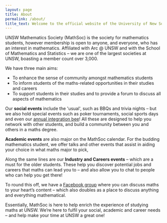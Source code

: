 ```yaml
---
layout: page
title: About
permalink: /about/
title_text: Welcome to the official website of the University of New South Wales' (UNSW) Mathematics Society!
---
```


UNSW Mathematics Society (MathSoc) is the society for mathematics students, however membership is open to anyone, and everyone, who has an interest in mathematics. Affiliated with Arc @ UNSW and with the School of Mathematics and Statistics – we are one of the largest societies at UNSW, boasting a member count over 3,000.

We have three main aims:

- To enhance the sense of community amongst mathematics students
- To inform students of the maths-related opportunities in their studies and careers
- To support students in their studies and to provide a forum to discuss all aspects of mathematics

Our **social events** include the \'usual\', such as BBQs and trivia nights – but we also hold special events such as poker tournaments, social sports days and even our [annual integration bee](/events/integration-bee-champions)! All these are designed to help you network with other students, and build a community between you and others in a maths degree.

**Academic events** are also major on the MathSoc calendar. For the budding mathematics student, we offer talks and other events that assist in aiding your choice in what maths major to pick,

Along the same lines are our **Industry and Careers events** – which are a must for the older students. These help you discover potential jobs and careers that maths can lead you to – and also allow you to chat to people who can help you get there!

To round this off, we have a <a href="https://www.facebook.com/groups/1547055178894106/" target="_blank">Facebook group</a> where you can discuss maths to your heart’s content – which also doubles as a place to discuss anything and everything mathematical.

<!-- NOTE: Facebook groups no longer exist -->
<!-- Moreover, we have dedicated [First Year](https://www.facebook.com/groups/390697447649473/) and [Higher Year](https://www.facebook.com/groups/332194420189438/) Facebook groups – and for First Years, MathSoc also releases solutions to past class tests! -->

Essentially, MathSoc is here to help enrich the experience of studying maths at UNSW. We’re here to fulfil your social, academic and career needs – and help make your time at UNSW a great one!
